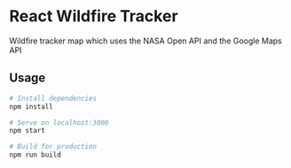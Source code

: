 # React Wildfire Tracker
Wildfire tracker map which uses the NASA Open API and the Google Maps API

## Usage

```bash 
# Install dependencies
npm install

# Serve on localhost:3000
npm start

# Build for production
npm run build
```

